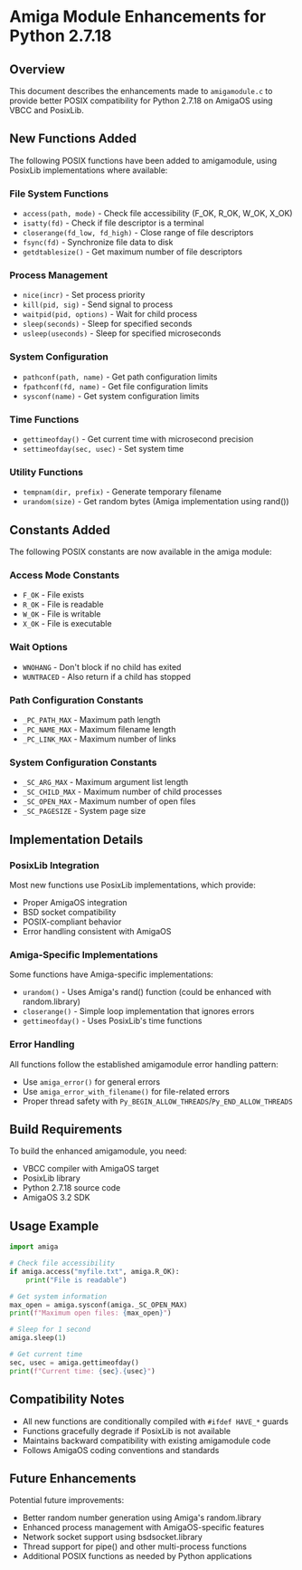 # Amiga Module Enhancements for Python 2.7.18

## Overview

This document describes the enhancements made to `amigamodule.c` to provide better POSIX compatibility for Python 2.7.18 on AmigaOS using VBCC and PosixLib.

## New Functions Added

The following POSIX functions have been added to amigamodule, using PosixLib implementations where available:

### File System Functions
- `access(path, mode)` - Check file accessibility (F_OK, R_OK, W_OK, X_OK)
- `isatty(fd)` - Check if file descriptor is a terminal
- `closerange(fd_low, fd_high)` - Close range of file descriptors
- `fsync(fd)` - Synchronize file data to disk
- `getdtablesize()` - Get maximum number of file descriptors

### Process Management
- `nice(incr)` - Set process priority
- `kill(pid, sig)` - Send signal to process
- `waitpid(pid, options)` - Wait for child process
- `sleep(seconds)` - Sleep for specified seconds
- `usleep(useconds)` - Sleep for specified microseconds

### System Configuration
- `pathconf(path, name)` - Get path configuration limits
- `fpathconf(fd, name)` - Get file configuration limits
- `sysconf(name)` - Get system configuration limits

### Time Functions
- `gettimeofday()` - Get current time with microsecond precision
- `settimeofday(sec, usec)` - Set system time

### Utility Functions
- `tempnam(dir, prefix)` - Generate temporary filename
- `urandom(size)` - Get random bytes (Amiga implementation using rand())

## Constants Added

The following POSIX constants are now available in the amiga module:

### Access Mode Constants
- `F_OK` - File exists
- `R_OK` - File is readable
- `W_OK` - File is writable
- `X_OK` - File is executable

### Wait Options
- `WNOHANG` - Don't block if no child has exited
- `WUNTRACED` - Also return if a child has stopped

### Path Configuration Constants
- `_PC_PATH_MAX` - Maximum path length
- `_PC_NAME_MAX` - Maximum filename length
- `_PC_LINK_MAX` - Maximum number of links

### System Configuration Constants
- `_SC_ARG_MAX` - Maximum argument list length
- `_SC_CHILD_MAX` - Maximum number of child processes
- `_SC_OPEN_MAX` - Maximum number of open files
- `_SC_PAGESIZE` - System page size

## Implementation Details

### PosixLib Integration
Most new functions use PosixLib implementations, which provide:
- Proper AmigaOS integration
- BSD socket compatibility
- POSIX-compliant behavior
- Error handling consistent with AmigaOS

### Amiga-Specific Implementations
Some functions have Amiga-specific implementations:
- `urandom()` - Uses Amiga's rand() function (could be enhanced with random.library)
- `closerange()` - Simple loop implementation that ignores errors
- `gettimeofday()` - Uses PosixLib's time functions

### Error Handling
All functions follow the established amigamodule error handling pattern:
- Use `amiga_error()` for general errors
- Use `amiga_error_with_filename()` for file-related errors
- Proper thread safety with `Py_BEGIN_ALLOW_THREADS`/`Py_END_ALLOW_THREADS`

## Build Requirements

To build the enhanced amigamodule, you need:
- VBCC compiler with AmigaOS target
- PosixLib library
- Python 2.7.18 source code
- AmigaOS 3.2 SDK

## Usage Example

```python
import amiga

# Check file accessibility
if amiga.access("myfile.txt", amiga.R_OK):
    print("File is readable")

# Get system information
max_open = amiga.sysconf(amiga._SC_OPEN_MAX)
print(f"Maximum open files: {max_open}")

# Sleep for 1 second
amiga.sleep(1)

# Get current time
sec, usec = amiga.gettimeofday()
print(f"Current time: {sec}.{usec}")
```

## Compatibility Notes

- All new functions are conditionally compiled with `#ifdef HAVE_*` guards
- Functions gracefully degrade if PosixLib is not available
- Maintains backward compatibility with existing amigamodule code
- Follows AmigaOS coding conventions and standards

## Future Enhancements

Potential future improvements:
- Better random number generation using Amiga's random.library
- Enhanced process management with AmigaOS-specific features
- Network socket support using bsdsocket.library
- Thread support for pipe() and other multi-process functions
- Additional POSIX functions as needed by Python applications 